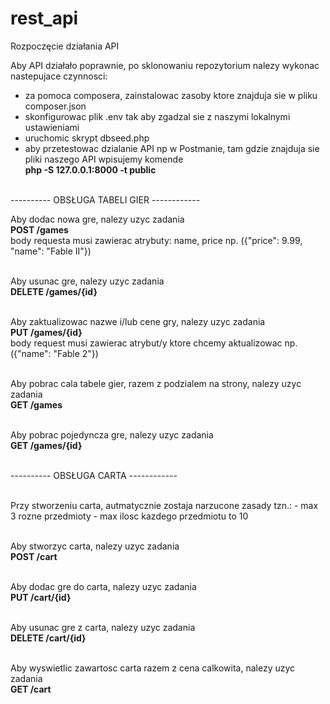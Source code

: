 # rest_api
Rozpoczęcie działania API

Aby API działało poprawnie, po sklonowaniu repozytorium nalezy wykonac nastepujace czynnosci:
  - za pomoca composera, zainstalowac zasoby ktore znajduja sie w pliku composer.json
  - skonfigurowac plik .env tak aby zgadzal sie z naszymi lokalnymi ustawieniami
  - uruchomic skrypt dbseed.php
  - aby przetestowac dzialanie API np w Postmanie, tam gdzie znajduja sie pliki naszego API wpisujemy komende <br />
    <b>php -S 127.0.0.1:8000 -t public</b><br /><br />


---------- OBSŁUGA TABELI GIER ------------
  
  
  Aby dodac nowa gre, nalezy uzyc zadania<br />
  <b>POST /games</b><br />
  body requesta musi zawierac atrybuty: name, price np. ({"price": 9.99, "name": "Fable II"})<br /><br />
  
  
  Aby usunac gre, nalezy uzyc zadania <br />
  <b>DELETE /games/{id}</b><br /><br />
  
  
  Aby zaktualizowac nazwe i/lub cene gry, nalezy uzyc zadania<br />
  <b>PUT /games/{id}</b><br />
  body request musi zawierac atrybut/y ktore chcemy aktualizowac np.({"name": "Fable 2"})<br /><br />
  
  
  Aby pobrac cala tabele gier, razem z podzialem na strony, nalezy uzyc zadania<br />
  <b>GET  /games</b><br /><br />
  
  
  Aby pobrac pojedyncza gre, nalezy uzyc zadania<br />
  <b>GET /games/{id}</b><br /><br />
  
  
---------- OBSŁUGA CARTA ------------<br /><br />

 Przy stworzeniu carta, autmatycznie zostaja narzucone zasady tzn.:
    - max 3 rozne przedmioty
    - max ilosc kazdego przedmiotu to 10<br /><br />
  
  Aby stworzyc carta, nalezy uzyc zadania<br />
  <b>POST /cart</b><br /><br />
  
  Aby dodac gre do carta, nalezy uzyc zadania<br />
  <b>PUT /cart/{id}</b><br /><br />
  
  Aby usunac gre z carta, nalezy uzyc zadania<br />
  <b>DELETE /cart/{id}</b><br /><br />
  
  Aby wyswietlic zawartosc carta razem z cena calkowita, nalezy uzyc zadania<br />
  <b>GET /cart</b><br /><br />
  
    
